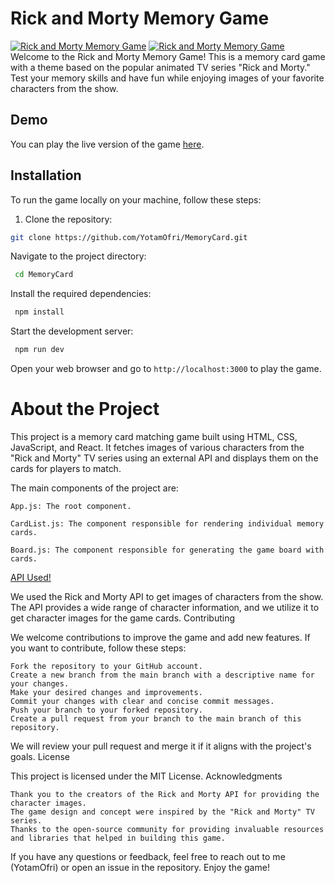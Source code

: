 # Rick and Morty Memory Game

[![Rick and Morty Memory Game](./src/resources/MainPage.png)](https://main--dapper-choux-ce6e50.netlify.app/)
[![Rick and Morty Memory Game](./src/resources/GamePage.png)](https://main--dapper-choux-ce6e50.netlify.app/)
Welcome to the Rick and Morty Memory Game! This is a memory card game with a theme based on the popular animated TV series "Rick and Morty." Test your memory skills and have fun while enjoying images of your favorite characters from the show.

## Demo

You can play the live version of the game [here](https://main--dapper-choux-ce6e50.netlify.app/).

## Installation

To run the game locally on your machine, follow these steps:

1. Clone the repository:

```bash
git clone https://github.com/YotamOfri/MemoryCard.git
```

Navigate to the project directory:

```bash
 cd MemoryCard
```

Install the required dependencies:

```bash
 npm install
```

Start the development server:

```bash
 npm run dev
```

Open your web browser and go to `http://localhost:3000` to play the game.

<h1>About the Project</h1>

This project is a memory card matching game built using HTML, CSS, JavaScript, and React. It fetches images of various characters from the "Rick and Morty" TV series using an external API and displays them on the cards for players to match.

The main components of the project are:

    App.js: The root component.

    CardList.js: The component responsible for rendering individual memory cards.

    Board.js: The component responsible for generating the game board with cards.

[API Used!](https://rickandmortyapi.com/)

We used the Rick and Morty API to get images of characters from the show. The API provides a wide range of character information, and we utilize it to get character images for the game cards.
Contributing

We welcome contributions to improve the game and add new features. If you want to contribute, follow these steps:

    Fork the repository to your GitHub account.
    Create a new branch from the main branch with a descriptive name for your changes.
    Make your desired changes and improvements.
    Commit your changes with clear and concise commit messages.
    Push your branch to your forked repository.
    Create a pull request from your branch to the main branch of this repository.

We will review your pull request and merge it if it aligns with the project's goals.
License

This project is licensed under the MIT License.
Acknowledgments

    Thank you to the creators of the Rick and Morty API for providing the character images.
    The game design and concept were inspired by the "Rick and Morty" TV series.
    Thanks to the open-source community for providing invaluable resources and libraries that helped in building this game.

If you have any questions or feedback, feel free to reach out to me (YotamOfri) or open an issue in the repository. Enjoy the game!
